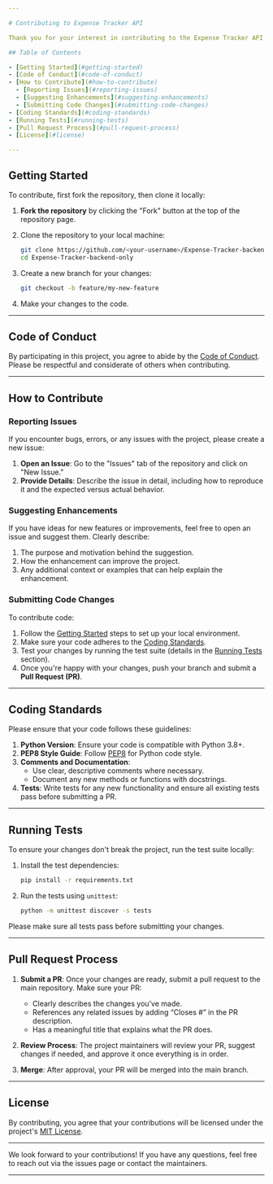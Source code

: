 ```yaml
---

# Contributing to Expense Tracker API

Thank you for your interest in contributing to the Expense Tracker API! Contributions are welcome and greatly appreciated. This guide explains how you can contribute to the project.

## Table of Contents

- [Getting Started](#getting-started)
- [Code of Conduct](#code-of-conduct)
- [How to Contribute](#how-to-contribute)
  - [Reporting Issues](#reporting-issues)
  - [Suggesting Enhancements](#suggesting-enhancements)
  - [Submitting Code Changes](#submitting-code-changes)
- [Coding Standards](#coding-standards)
- [Running Tests](#running-tests)
- [Pull Request Process](#pull-request-process)
- [License](#license)

---
```


## Getting Started

To contribute, first fork the repository, then clone it locally:

1. **Fork the repository** by clicking the "Fork" button at the top of the repository page.
2. Clone the repository to your local machine:

   ```bash
   git clone https://github.com/<your-username>/Expense-Tracker-backend-only.git
   cd Expense-Tracker-backend-only
   ```

3. Create a new branch for your changes:

   ```bash
   git checkout -b feature/my-new-feature
   ```

4. Make your changes to the code.

---

## Code of Conduct

By participating in this project, you agree to abide by the [Code of Conduct](#). Please be respectful and considerate of others when contributing.

---

## How to Contribute

### Reporting Issues

If you encounter bugs, errors, or any issues with the project, please create a new issue:

1. **Open an Issue**: Go to the "Issues" tab of the repository and click on "New Issue."
2. **Provide Details**: Describe the issue in detail, including how to reproduce it and the expected versus actual behavior.

### Suggesting Enhancements

If you have ideas for new features or improvements, feel free to open an issue and suggest them. Clearly describe:

1. The purpose and motivation behind the suggestion.
2. How the enhancement can improve the project.
3. Any additional context or examples that can help explain the enhancement.

### Submitting Code Changes

To contribute code:

1. Follow the [Getting Started](#getting-started) steps to set up your local environment.
2. Make sure your code adheres to the [Coding Standards](#coding-standards).
3. Test your changes by running the test suite (details in the [Running Tests](#running-tests) section).
4. Once you're happy with your changes, push your branch and submit a **Pull Request (PR)**.

---

## Coding Standards

Please ensure that your code follows these guidelines:

1. **Python Version**: Ensure your code is compatible with Python 3.8+.
2. **PEP8 Style Guide**: Follow [PEP8](https://www.python.org/dev/peps/pep-0008/) for Python code style.
3. **Comments and Documentation**:
   - Use clear, descriptive comments where necessary.
   - Document any new methods or functions with docstrings.
4. **Tests**: Write tests for any new functionality and ensure all existing tests pass before submitting a PR.

---

## Running Tests

To ensure your changes don't break the project, run the test suite locally:

1. Install the test dependencies:
   ```bash
   pip install -r requirements.txt
   ```

2. Run the tests using `unittest`:
   ```bash
   python -m unittest discover -s tests
   ```

Please make sure all tests pass before submitting your changes.

---

## Pull Request Process

1. **Submit a PR**: Once your changes are ready, submit a pull request to the main repository. Make sure your PR:
   - Clearly describes the changes you’ve made.
   - References any related issues by adding “Closes #<issue-number>” in the PR description.
   - Has a meaningful title that explains what the PR does.

2. **Review Process**: The project maintainers will review your PR, suggest changes if needed, and approve it once everything is in order. 

3. **Merge**: After approval, your PR will be merged into the main branch.

---

## License

By contributing, you agree that your contributions will be licensed under the project's [MIT License](LICENSE).

---

We look forward to your contributions! If you have any questions, feel free to reach out via the issues page or contact the maintainers.

---